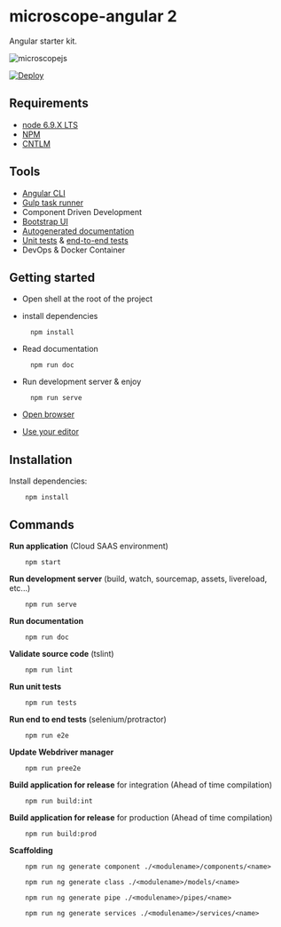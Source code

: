 microscope-angular 2
====================

Angular starter kit.

![microscopejs](https://avatars0.githubusercontent.com/u/13710913?v=3&s=200)

[![Deploy](https://www.herokucdn.com/deploy/button.svg)](https://heroku.com/deploy?template=https://github.com/microscope-frontend/microscope-angular2)

Requirements
------------

* [node 6.9.X LTS](https://nodejs.org/en/)
* [NPM](https://www.npmjs.com/)
* [CNTLM](http://cntlm.sourceforge.net/)

Tools
-----

* [Angular CLI ](https://cli.angular.io/)
* [Gulp task runner](http://gulpjs.com/)
* Component Driven Development
* [Bootstrap UI](http://getbootstrap.com/)
* [Autogenerated documentation](https://compodoc.github.io/compodoc/)
* [Unit tests](https://jasmine.github.io/) & [end-to-end tests](http://www.protractortest.org/#/)
* DevOps & Docker Container 

Getting started
---------------

* Open shell at the root of the project
* install dependencies


		npm install

* Read documentation


		npm run doc

* Run development server & enjoy


		npm run serve

* [Open browser](http://localhost:3000)
* [Use your editor](https://code.visualstudio.com/)

Installation
------------

Install dependencies:

        npm install

Commands
---------

**Run application** (Cloud SAAS environment)

        npm start

**Run development server** (build, watch, sourcemap, assets, livereload, etc...)

        npm run serve

**Run documentation**

        npm run doc

**Validate source code** (tslint)

        npm run lint

**Run unit tests**

        npm run tests

**Run end to end tests** (selenium/protractor)

        npm run e2e

**Update Webdriver manager**

        npm run pree2e

**Build application for release** for integration (Ahead of time compilation)

        npm run build:int

**Build application for release** for production (Ahead of time compilation)

        npm run build:prod

**Scaffolding**

        npm run ng generate component ./<modulename>/components/<name>

        npm run ng generate class ./<modulename>/models/<name>

        npm run ng generate pipe ./<modulename>/pipes/<name>

        npm run ng generate services ./<modulename>/services/<name>